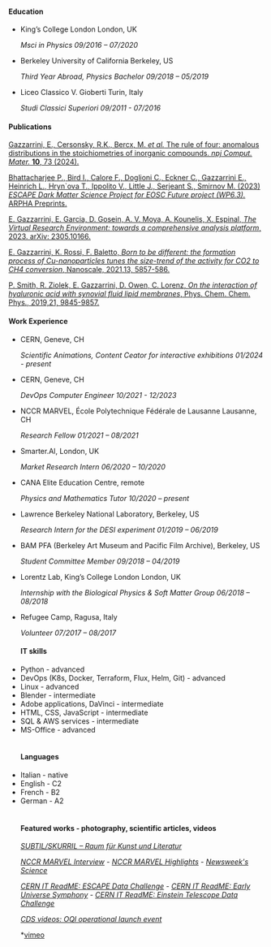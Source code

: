 #### Education
<ul>
<li>
King’s College London London, UK

*Msci in Physics 09/2016 – 07/2020*

<li>Berkeley University of California Berkeley, US

*Third Year Abroad, Physics Bachelor 09/2018 – 05/2019*


<li>Liceo Classico V. Gioberti Turin, Italy

*Studi Classici Superiori 09/2011 - 07/2016*

</ul>

#### Publications

[Gazzarrini, E., Cersonsky, R.K., Bercx, M. *et al.* The rule of four: anomalous distributions in the stoichiometries of inorganic compounds. *npj Comput. Mater.* **10**, 73 (2024).](https://doi.org/10.1038/s41524-024-01248-z)

[Bhattacharjee P., Bird I., Calore F., Doglioni C., Eckner C., Gazzarrini E., Heinrich L., Hryn`ova T., Ippolito V., Little J., Serjeant S., Smirnov M. (2023) *ESCAPE Dark Matter Science Project for EOSC Future project (WP6.3).* ARPHA Preprints.](https://doi.org/10.3897/arphapreprints.e116673)

[E. Gazzarrini,  E. Garcia, D. Gosein, A. V. Moya, A. Kounelis, X. Espinal, 
*The Virtual Research Environment: towards a comprehensive analysis platform*, 2023. arXiv: 2305.10166.](https://arxiv.org/abs/2305.10166)

[E. Gazzarrini, K. Rossi, F. Baletto, 
*Born to be different: the formation process of Cu-nanoparticles tunes the size-trend of the activity for CO2 to CH4 conversion*, Nanoscale, 2021,13, 5857-586.](https://pubs.rsc.org/en/content/articlelanding/2021/nr/d0nr07889a#!divAbstract)

[P. Smith, R. Ziolek, E. Gazzarrini, D. Owen, C. Lorenz, 
*On the interaction of hyaluronic acid with synovial fluid lipid membranes*, Phys. Chem. Chem. Phys., 2019,21, 9845-9857.](https://pubs.rsc.org/en/content/articlelanding/2019/cp/c9cp01532a#!divAbstract)


#### Work Experience

<ul>

<li>CERN, Geneve, CH

*Scientific Animations, Content Ceator for interactive exhibitions 01/2024 - present*

<li>CERN, Geneve, CH

*DevOps Computer Engineer 10/2021 - 12/2023*

<li>NCCR MARVEL, École Polytechnique Fédérale de Lausanne Lausanne, CH

*Research Fellow 01/2021 – 08/2021*

<li>Smarter.AI, London, UK

*Market Research Intern 06/2020 – 10/2020*

<li>CANA Elite Education Centre, remote

*Physics and Mathematics Tutor 10/2020 – present*

<li>Lawrence Berkeley National Laboratory, Berkeley, US

*Research Intern for the DESI experiment 01/2019 – 06/2019*

<li>BAM PFA (Berkeley Art Museum and Pacific Film Archive), Berkeley, US

*Student Committee Member 09/2018 – 04/2019*

<li>
Lorentz Lab, King’s College London London, UK

*Internship with the Biological Physics & Soft Matter Group 06/2018 – 08/2018*

<li>Refugee Camp, Ragusa, Italy

*Volunteer 07/2017 – 08/2017*

#### IT skills 

<li>Python - advanced

<li>DevOps (K8s, Docker, Terraform, Flux, Helm, Git) - advanced

<li>Linux - advanced

<li>Blender - intermediate

<li>Adobe applications, DaVinci - intermediate

<li>HTML, CSS, JavaScript - intermediate

<li>SQL & AWS services - intermediate

<li>MS-Office - advanced

</br>
</br>

#### Languages

<li>Italian - native

<li>English - C2

<li>French - B2

<li> German - A2

</br>
</br>

#### Featured works - photography, scientific articles, videos

*[SUBTIL/SKURRIL – Raum für Kunst und Literatur](https://subtilskurril.com/1481/gastbeitrage/natures-will/)*

*[NCCR MARVEL Interview](https://nccr-marvel.ch/outreach/equal-opportunities/inspire-potentials-fellows/Elena-Gazzarrini) - [NCCR MARVEL Highlights](https://nccr-marvel.ch/highlights/rule-of-four) - [Newsweek's Science](https://www.newsweek.com/chemistry-crystals-materials-structure-mystery-1892321)*

*[CERN IT ReadME: ESCAPE Data Challenge](https://computing-blog.web.cern.ch/2023/01/an-overview-of-the-escape-data-challenge/) - [CERN IT ReadME: Early Universe Symphony](https://computing-blog.web.cern.ch/2024/02/early-universe-symphony/) - [CERN IT ReadME: Einstein Telescope Data Challenge](https://computing-blog.web.cern.ch/2024/03/a-gravitational-waves-mock-data-challenge/)*

*[CDS videos: OQI operational launch event](https://videos.cern.ch/record/2299773)*

*[vimeo](https://vimeo.com/723673840?share=copy)
